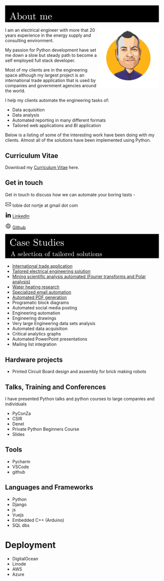 ![porfolio](assets/about-me.png "about me")



<img src="assets/tooblippe.jpg" alt="drawing" width="200" style="float: right;" title="tobie nortje"/>



I am an electrical engineer with more that 20 years experience in
the energy supply and consulting environment.

My passion for Python development have set me down a slow but 
steady path to become a self employed full stack developer.

Most of my clients are in the engineering space although 
my largest project is an international trade application 
that is used by companies and government agencies 
around the world.

I help my clients automate the engineering tasks of:
* Data acquisition
* Data analysis
* Automated reporting in many different formats
* Tailored web applications and BI application

Below is a listing of some of the interesting work have been doing with my clients.
Almost all of the solutions have been implemented using Python.

## Curriculum Vitae
 Download my [Curriculum Vitae](assets/tobie_nortje_cv.pdf) here.

## Get in touch
Get in touch to discuss how we can automate your boring tasts - 

<img alt="email" src="assets/social/email.png" width="20"/> tobie dot nortje at gmail dot com

<img alt="linked-in" src="assets/social/linked-in.png" width="20"/> [LinkedIn](https://www.linkedin.com/in/tobienortje/)

<img alt="www" src="assets/social/www.png" width="20"/> [Github](https://https://github.com/Tooblippe)



![porfolio](assets/portfolio.png)

* [International trade application](projects/international-trade-application/readme.md)
* [Tailored electrical engineering solution](projects/electrical-engineering/readme.md)
* [Mining scientific analysis automated (Fourier transforms and Polar analysis)](projects/industrial-analysis/readme.md)
* [Water heating research](projects/hot-water/readme.md)
* [Specialized email automation](projects/specialised-email/readme.md)
* [Automated PDF generation](projects/automated-pdf/readme.md)
* Programatic block diagrams
* Automated social media posting
* Engineering automation
* Engineering drawings 
* Very large Engineering data sets analysis
* Automated data acquisition
* Critical analytics graphs 
* Automated PowerPoint presentations
* Mailing list integration

## Hardware projects
* Printed Circuit Board design and assembly for brick making robots


## Talks, Training and Conferences
I have presented Python talks and python courses to large companies and individuals
* PyConZa
* CSIR
* Denel
* Private Python Beginners Course
* Slides

## Tools 
* Pycharm
* VSCode
* github

## Languages and Frameworks
* Python
* Django
* js
* Vuejs
* Embedded C++ (Arduino)
* SQL dbs

# Deployment
* DigitalOcean
* Linode
* AWS
* Azure

